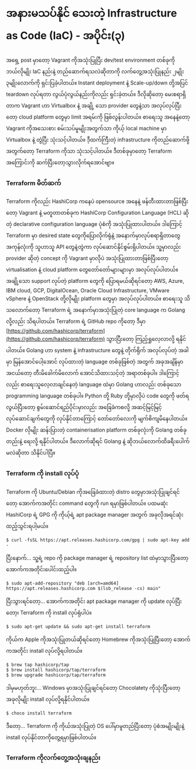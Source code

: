 # အနားမသပ်နိုင် သေးတဲ့ Infrastructure as Code \(IaC\) - အပိုင်း\(၃\)

အရှေ့ post မှာတော့ Vagrant ကိုအသုံးပြုပြီး dev/test environment တစ်ခုကို ဘယ်လိုမျိုး IaC နည်းနဲ့ တည်ဆောက်ရသလဲဆိုတာကို လက်တွေ့အသုံးပြုနည်း ၂မျိုး ၃မျိုးလောက်ကို ရှင်းပြခဲ့ပါတယ်။ Instant deployment နဲ့ Scale-up/down တို့အပြင် teardown လုပ်ရတာ လွယ်ပုံလွယ်နည်းကိုလည်း ရှင်းခဲ့တယ်။ ဒီလိုဆိုတော့ မေးစရာရှိတာက Vagrant ဟာ Virtualbox နဲ့ အချို့ သော provider တွေနဲ့သာ အလုပ်လုပ်ပြီးတော့ cloud platform တွေမှာ limit အရမ်းကို ဖြစ်လွန်းပါတယ်။ စာရေးသူ အနေနဲ့တော့ Vagrant ကိုအသေးစား စမ်းသပ်မူမျိုးအတွက်သာ ကိုယ့် local machine မှာ Virtualbox နဲ့ တွဲပြီး သုံးသင့်ပါတယ်။ ဒီ့ထက်ကြီးတဲ့ infrastructure ကိုတည်ဆောက်ဖို့အတွက်တော့ Terraform ကိုသာ သုံးသင့်ပါတယ်။ ဒီတစ်ခုမှာတော့ Terraform အကြောင်းကို ဆက်ပြီးတော့သွားလိုက်ရအောင်ဗျာ။

### Terraform မိတ်ဆက်

Terraform ကိုလည်း HashiCorp ကနေပဲ opensource အနေနဲ့ ဖန်တီးထားတာဖြစ်ပြီးတော့ Vagrant နဲ့ မတူတာတစ်ခုက HashiCorp Configuration Language \(HCL\) ဆိုတဲ့ declarative configuration language ပုံစံကို အသုံးပြုထားပါတယ်။ ဒါကြောင့် Terraform မှာ desired state တွေကိုပြောလိုက်ရုံနဲ့ အနောက်မှာလုပ်စရာရှိတာတွေ အကုန်လုံးကို သူဟာသူ API တွေနဲ့တွဲကာ လုပ်ဆောင်နိုင်စွမ်းရှိပါတယ်။ သူ့မှာလည်း provider ဆိုတဲ့ concept ကို Vagrant မှာလိုပဲ အသုံးပြုထားတာဖြစ်ပြီးတော့ virtualisation နဲ့ cloud platform တွေတော်တော်များများမှာ အလုပ်လုပ်ပါတယ်။ အချို့သော support လုပ်တဲ့ platform တွေကို ပြောရမယ်ဆိုရင်တော့ AWS, Azure, IBM cloud, GCP, DigitalOcean, Oracle Cloud Infrastructure, VMware vSphere နဲ့ OpenStack တို့လိုမျိုး platform တွေမှာ အလုပ်လုပ်ပါတယ်။ စာရေးသူ သိသလောက်တော့ Terraform ရဲ့ အနောက်မှာအသုံးပြုတဲ့ core language က Golang လို့လည်း သိရပါတယ်။ Terraform ရဲ့ GitHub repo ကိုတော့ ဒီမှာ [https://github.com/hashicorp/terraform](https://github.com/hashicorp/terraform) သွားပြီးတော့ ကြည့်ရှုလေ့လာလို့ ရနိုင်ပါတယ်။ Golang ဟာ system နဲ့ infrastructure တွေနဲ့ တိုက်ရိုက် အလုပ်လုပ်တဲ့ အခါမှာ မြန်အောင်ပေါ့အောင် လုပ်ထားတဲ့ language တစ်ခုဖြစ်တဲ့ အတွက် အခုအချိန်မှာ အငယ်တော့ တီးမိခေါက်မိလောက် အောင်သိထားသင့်တဲ့ အရာတစ်ခုပါ။ ဒါကြောင့်လည်း စာရေးသူလေ့လာချင်နေတဲ့ language ထဲမှာ Golang ဟာလည်း တစ်ခုသော programming language တစ်ခုပါ။ Python တို့ Ruby တို့မှာလိုပဲ code တွေကို ဖတ်ရလွယ်ပြီးတော့ စွမ်းဆောင်ရည်ပိုင်းမှာလည်း အခြေခံကစလို့ အဆင့်မြင့်မြင့် လုပ်ဆောင်ချက်တွေကို လုပ်နိုင်တာကြောင့် တော်တော်လေးကို မျက်စိကျမိနေပါတယ်။ Docker လိုမျိုး ဆန်းပြားတဲ့ containerisation platform တစ်ခုလုံးကို Golang တစ်ခုတည်းနဲ့ ရေးလို့ ရနိုင်ပါတယ်။ ဒီလောက်ဆိုရင် Golang နဲ့ ဆိုဘယ်လောက်ထိခရီးပေါက်မလဲဆိုတာ သိနိုင်ပါပြီ။ 

### Terraform ကို install လုပ်ပုံ

Terraform ကို Ubuntu/Debian ကိုအခြေခံထားတဲ့ distro တွေမှာအသုံးပြုချင်ရင်တော့ အောက်ကအတိုင်း command တွေကို run ရမှာဖြစ်ပါတယ်။ ပထမဆုံး HashiCorp ရဲ့ GPG ကို ကိုယ့်ရဲ့ apt package manager အတွက် အခုလိုအရင်ဆုံး ထည့်သွင်းရပါ့မယ်။

```text
$ curl -fsSL https://apt.releases.hashicorp.com/gpg | sudo apt-key add -
```

ပြီးနောက်... သူ့ရဲ့ repo ကို package manager ရဲ့ repository list ထဲမှာသွားပြီးတော့ အောက်ကအတိုင်းပေါင်းထည့်ပါ။ 

```text
$ sudo apt-add-repository "deb [arch=amd64] https://apt.releases.hashicorp.com $(lsb_release -cs) main"
```

ပြီးသွားရင်တော့... အောက်ကအတိုင်း apt package manager ကို update လုပ်ပြီးတော့၊ Terraform ကို install လုပ်ရုံပါပဲ။ 

```text
$ sudo apt-get update && sudo apt-get install terraform
```

ကိုယ်က Apple ကိုအသုံးပြုတယ်ဆိုရင်တော့ Homebrew ကိုအသုံးပြုပြီးတော့ အောက်ကအတိုင်း install လုပ်လို့ရပါတယ်။ 

```text
$ brew tap hashicorp/tap
$ brew install hashicorp/tap/terraform
$ brew upgrade hashicorp/tap/terraform
```

ဒါမှမဟုတ်ဘူး... Windows မှာအသုံးပြုချင်ရင်တော့ Chocolatety ကိုသုံးပြီးတော့ အခုလိုမျိုး install လုပ်လို့ရနိုင်ပါတယ်။

```text
$ choco install terraform
```

ဒီတော့... Terraform ကို ကိုယ်အသုံးပြုတဲ့ OS ပေါ်မှာမူတည်ပြီးတော့ ပုံစံအမျိုးမျိုးနဲ့ install လုပ်နိုင်တာကိုတွေ့ရမှာဖြစ်ပါတယ်။ 

### Terraform ကိုလက်တွေ့အသုံးချနည်း 

